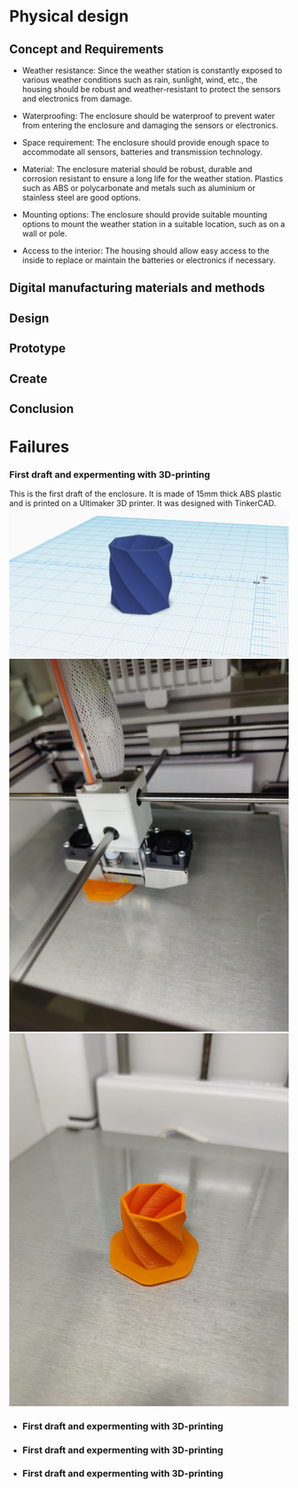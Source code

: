 # Physical design

## Concept and Requirements

- Weather resistance: Since the weather station is constantly exposed to various weather conditions such as rain, sunlight, wind, etc., the housing should be robust and weather-resistant to protect the sensors and electronics from damage.

- Waterproofing: The enclosure should be waterproof to prevent water from entering the enclosure and damaging the sensors or electronics.

- Space requirement: The enclosure should provide enough space to accommodate all sensors, batteries and transmission technology.

- Material: The enclosure material should be robust, durable and corrosion resistant to ensure a long life for the weather station. Plastics such as ABS or polycarbonate and metals such as aluminium or stainless steel are good options.

- Mounting options: The enclosure should provide suitable mounting options to mount the weather station in a suitable location, such as on a wall or pole.

- Access to the interior: The housing should allow easy access to the inside to replace or maintain the batteries or electronics if necessary.

## Digital manufacturing materials and methods

## Design

## Prototype

## Create

## Conclusion

# Failures

### First draft and expermenting with 3D-printing

This is the first draft of the enclosure. It is made of 15mm thick ABS plastic and is printed on a Ultimaker 3D printer. It was designed with TinkerCAD. 
![Example Screenshot](docs/../images/expirement.png)
![Example Screenshot](docs/../images/draft1.jpeg)
![Example Screenshot](docs/../images/draft2.jpeg)




- ### First draft and expermenting with 3D-printing


- ### First draft and expermenting with 3D-printing


- ### First draft and expermenting with 3D-printing
